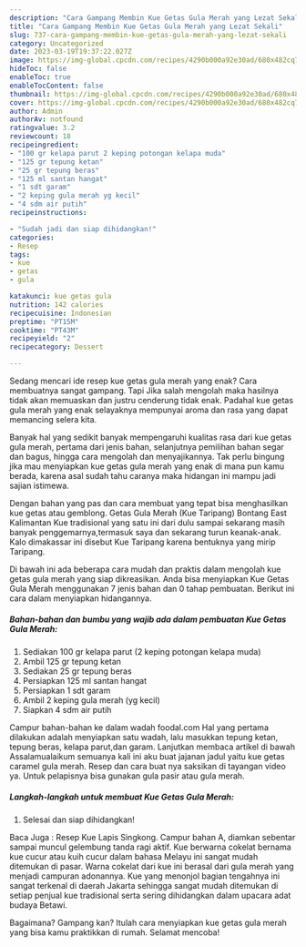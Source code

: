 ```yaml
---
description: "Cara Gampang Membin Kue Getas Gula Merah yang Lezat Sekali"
title: "Cara Gampang Membin Kue Getas Gula Merah yang Lezat Sekali"
slug: 737-cara-gampang-membin-kue-getas-gula-merah-yang-lezat-sekali
category: Uncategorized
date: 2023-03-19T19:37:22.027Z
image: https://img-global.cpcdn.com/recipes/4290b000a92e30ad/680x482cq70/kue-getas-gula-merah-foto-resep-utama.jpg
hideToc: false
enableToc: true
enableTocContent: false
thumbnail: https://img-global.cpcdn.com/recipes/4290b000a92e30ad/680x482cq70/kue-getas-gula-merah-foto-resep-utama.jpg
cover: https://img-global.cpcdn.com/recipes/4290b000a92e30ad/680x482cq70/kue-getas-gula-merah-foto-resep-utama.jpg
author: Admin
authorAv: notfound
ratingvalue: 3.2
reviewcount: 18
recipeingredient:
- "100 gr kelapa parut 2 keping potongan kelapa muda"
- "125 gr tepung ketan"
- "25 gr tepung beras"
- "125 ml santan hangat"
- "1 sdt garam"
- "2 keping gula merah yg kecil"
- "4 sdm air putih"
recipeinstructions:

- "Sudah jadi dan siap dihidangkan!"
categories:
- Resep
tags:
- kue
- getas
- gula

katakunci: kue getas gula 
nutrition: 142 calories
recipecuisine: Indonesian
preptime: "PT15M"
cooktime: "PT43M"
recipeyield: "2"
recipecategory: Dessert

---
```



Sedang mencari ide resep kue getas gula merah yang enak? Cara membuatnya sangat gampang. Tapi Jika salah mengolah maka hasilnya tidak akan memuaskan dan justru cenderung tidak enak. Padahal kue getas gula merah yang enak selayaknya mempunyai aroma dan rasa yang dapat memancing selera kita.


Banyak hal yang sedikit banyak mempengaruhi kualitas rasa dari kue getas gula merah, pertama dari jenis bahan, selanjutnya pemilihan bahan segar dan bagus, hingga cara mengolah dan menyajikannya. Tak perlu bingung jika mau menyiapkan kue getas gula merah yang enak di mana pun kamu berada, karena asal sudah tahu caranya maka hidangan ini mampu jadi sajian istimewa.

Dengan bahan yang pas dan cara membuat yang tepat bisa menghasilkan kue getas atau gemblong. Getas Gula Merah (Kue Taripang) Bontang East Kalimantan Kue tradisional yang satu ini dari dulu sampai sekarang masih banyak penggemarnya,termasuk saya dan sekarang turun keanak-anak. Kalo dimakassar ini disebut Kue Taripang karena bentuknya yang mirip Taripang.


Di bawah ini ada beberapa cara mudah dan praktis dalam mengolah kue getas gula merah yang siap dikreasikan. Anda bisa menyiapkan Kue Getas Gula Merah menggunakan 7 jenis bahan dan 0 tahap pembuatan. Berikut ini cara dalam menyiapkan hidangannya.

<!--inarticleads1-->

##### Bahan-bahan dan bumbu yang wajib ada dalam pembuatan Kue Getas Gula Merah:

1. Sediakan 100 gr kelapa parut (2 keping potongan kelapa muda)
1. Ambil 125 gr tepung ketan
1. Sediakan 25 gr tepung beras
1. Persiapkan 125 ml santan hangat
1. Persiapkan 1 sdt garam
1. Ambil 2 keping gula merah (yg kecil)
1. Siapkan 4 sdm air putih


Campur bahan-bahan ke dalam wadah foodal.com Hal yang pertama dilakukan adalah menyiapkan satu wadah, lalu masukkan tepung ketan, tepung beras, kelapa parut,dan garam. Lanjutkan membaca artikel di bawah Assalamualaikum semuanya kali ini aku buat jajanan jadul yaitu kue getas caramel gula merah. Resep dan cara buat nya saksikan di tayangan video ya. Untuk pelapisnya bisa gunakan gula pasir atau gula merah. 

<!--inarticleads2-->

##### Langkah-langkah untuk membuat Kue Getas Gula Merah:


1. Selesai dan siap dihidangkan!

Baca Juga : Resep Kue Lapis Singkong. Campur bahan A, diamkan sebentar sampai muncul gelembung tanda ragi aktif. Kue berwarna cokelat bernama kue cucur atau kuih cucur dalam bahasa Melayu ini sangat mudah ditemukan di pasar. Warna cokelat dari kue ini berasal dari gula merah yang menjadi campuran adonannya. Kue yang menonjol bagian tengahnya ini sangat terkenal di daerah Jakarta sehingga sangat mudah ditemukan di setiap penjual kue tradisional serta sering dihidangkan dalam upacara adat budaya Betawi. 

Bagaimana? Gampang kan? Itulah cara menyiapkan kue getas gula merah yang bisa kamu praktikkan di rumah. Selamat mencoba!
